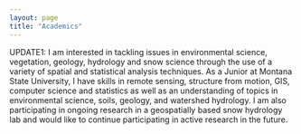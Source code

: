 ```yaml
---
layout: page
title: "Academics"
---
```


UPDATE1: I am interested in tackling issues in environmental science, vegetation, geology, hydrology and snow science through the use of a variety of spatial and statistical analysis techniques. As a Junior at Montana State University, I have skills in remote sensing, structure from motion, GIS, computer science and statistics as well as an understanding of topics in environmental science, soils, geology, and watershed hydrology. I am also participating in ongoing research in a geospatially based snow hydrology lab and would like to continue participating in active research in the future. 


